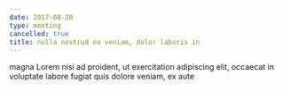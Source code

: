 ```yaml
---
date: 2017-08-20
type: meeting
cancelled: true
title: nulla nostrud ea veniam, dolor laboris in
---
```

magna Lorem nisi ad proident, ut exercitation adipiscing elit, occaecat in voluptate labore fugiat quis dolore veniam, ex aute